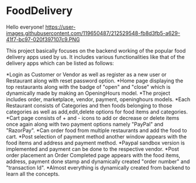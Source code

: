 # FoodDelivery 
Hello everyone! 
https://user-images.githubusercontent.com/119650487/212529548-fb8d3fb5-a629-41f7-bc97-020f397107c9.PNG

This project basically focuses on the backend working of the popular food delivery apps used by us. It includes various functionalities like that of the delivery apps which can be listed as follows:

*Login as Customer or Vendor as well as register as a new user or Restaurant along with reset password option.
*Home page displaying the top restaurants along with the badge of "open" and "close" which is dynamically made by making an OpeningHours model.
*The project includes order, marketplace, vendor, payment, openinghours models.
*Each Restaurant consists of Categories and then foods belonging to those categories as well as add,edit,delete options for food items and categories.
*Cart page consists of + and - icons to add or decrease or delete items once again along with two payment options namely "PayPal" and "RazorPay".
*Can order food from multiple restaurants and add the food to cart.
*Post selection of payment method another window appears with the food items and address and payment method.
*Paypal sandbox version is implemented and payment can be done to the respective vendor.
*Post order placement an Order Completed page appears with the food items, address, payment done stamp and dynamically created "order number" and "transaction Id".
*Almost everything is dynamically created from backend to learn all the concepts.







